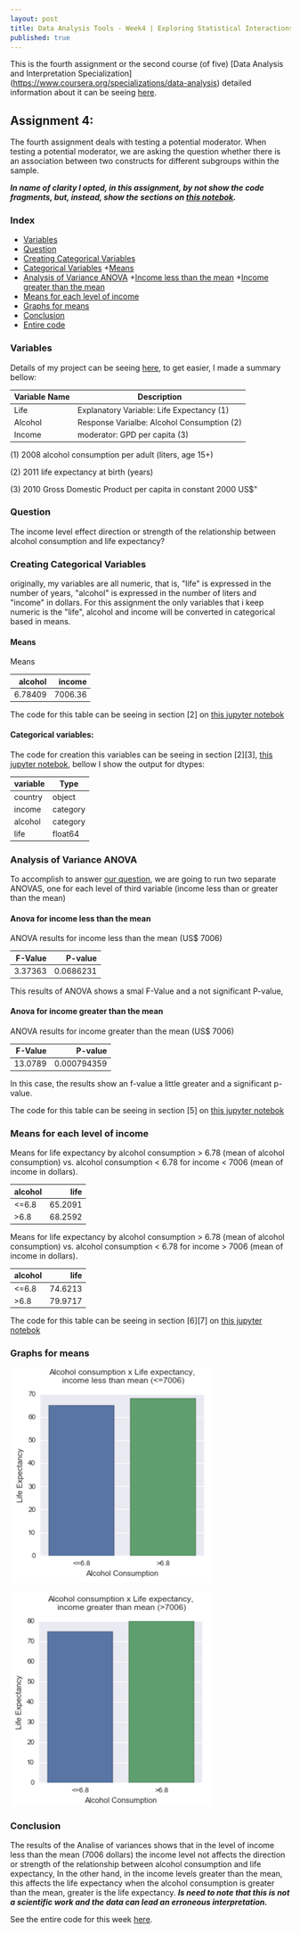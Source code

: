 ```yaml
---
layout: post
title: Data Analysis Tools - Week4 | Exploring Statistical Interactions
published: true
---
```


This is the fourth assignment or the second course (of five)
[Data Analysis and Interpretation Specialization]
(https://www.coursera.org/specializations/data-analysis)
detailed information about it can be seeing
[here](https://www.coursera.org/learn/data-visualization#).

## Assignment 4:
The fourth assignment deals with testing a potential moderator. When testing a
potential moderator, we are asking the question whether there is an association
between two constructs for different subgroups within the sample.

***In name of clarity I opted, in this assignment, by not show the code fragments, but, instead, show the sections on [this notebok](https://github.com/Sidon/Sidon.github.io/blob/master/_posts/tools-submitw3.ipynb).***

### Index
+ [Variables](#variables)
+ [Question](#question)
+ [Creating Categorical Variables](#Categorical)
+ [Categorical Variables](#Categorical)
  +[Means](#means)
+ [Analysis of Variance ANOVA](#anova)
  +[Income less than the mean](#anova2)
  +[Income greater than the mean](#anova3)
+ [Means for each level of income](#means2)
+ [Graphs for means](#graphs)
+ [Conclusion](#conclusion)
+ [Entire code](https://github.com/Sidon/Sidon.github.io/blob/master/_posts/tools-submitw3.ipynb)

### <a name = "variables"></a>Variables

Details of my project can be seeing
[here](https://sidon.github.io/data-visualization-week1/), to get easier,
I made a summary bellow:

|Variable Name|Description|
|-------------|-----------|
|Life         |Explanatory Variable: Life Expectancy (1)|
|Alcohol      |Response Varialbe: Alcohol Consumption (2)|
|Income      |moderator: GPD per capita (3)|

(1) 2008 alcohol consumption per adult (liters, age 15+)

(2) 2011 life expectancy at birth (years)

(3) 2010 Gross Domestic Product per capita in constant 2000 US$"

### <a name = "question"></a>Question
The income level effect direction or strength of the relationship between
alcohol consumption and life expectancy?

### <a name = "creating"></a>Creating Categorical Variables
originally, my variables are all numeric, that is, "life" is expressed in the number of years, "alcohol" is expressed in the number of liters and "income" in dollars. For this assignment the only variables that i keep
numeric is the "life", alcohol and income will be converted in categorical based in means.

#### <a name = "means"></a>Means

Means

|   alcohol |   income |
|----------:|---------:|
|   6.78409 |  7006.36 |

The code for this table can be seeing in section [2] on [this jupyter notebok](https://github.com/Sidon/Sidon.github.io/blob/master/_posts/tools-submitw4.ipynb)

####  <a name = "categorical"></a> Categorical variables:

The code for creation this variables can be seeing in section [2][3], [this jupyter notebok](https://github.com/Sidon/Sidon.github.io/blob/master/_posts/tools-submitw4.ipynb), bellow I show the output for dtypes:

|variable|Type|
|--------|----|
|country |object|
|income  |category|
|alcohol |category|
|life    |float64|

### <a name = "anova"></a>Analysis of Variance ANOVA

To accomplish to answer [our question](#question), we are going to run two
separate ANOVAS, one for each level of third variable (income less than or
greater than the mean)

#### <a name = "anova2"></a>Anova for income less than the mean

ANOVA results for income less than the mean (US$ 7006)

|   F-Value |   P-value |
|----------:|----------:|
|   3.37363 | 0.0686231 |

This results of ANOVA shows a smal F-Value and a not significant P-value,

#### <a name = "anova3"></a>Anova for income greater than the mean

ANOVA results for income greater than the mean (US$ 7006)

|   F-Value |     P-value |
|----------:|------------:|
|   13.0789 | 0.000794359 |

In this case, the results show an f-value a little greater and a significant p-value.

The code for this table can be seeing in section [5] on [this jupyter notebok](https://github.com/Sidon/Sidon.github.io/blob/master/_posts/tools-submitw4.ipynb)


### <a name = "means2"></a>Means for each level of income

Means for life expectancy by alcohol consumption > 6.78 (mean of alcohol consumption) vs. alcohol consumption < 6.78 for income <  7006 (mean of income in dollars).

| alcohol   |    life |
|:----------|--------:|
| <=6.8     | 65.2091 |
| >6.8      | 68.2592 |

Means for life expectancy by alcohol consumption > 6.78 (mean of alcohol consumption) vs. alcohol consumption < 6.78 for income >  7006 (mean of income in dollars).

| alcohol   |    life |
|:----------|--------:|
| <=6.8     | 74.6213 |
| >6.8      | 79.9717 |

The code for this table can be seeing in section [6][7] on [this jupyter notebok](https://github.com/Sidon/Sidon.github.io/blob/master/_posts/tools-submitw4.ipynb)

### <a name = "graphs"></a>Graphs for means

![means0](/images/mean_income0.png)

![means0](/images/mean_income1.png)

### <a name = "conclusion"></a>Conclusion

The results of the Analise of variances shows that in the level of income less than the mean (7006 dollars) the income level not affects the direction or strength of the relationship between alcohol consumption and life expectancy, In the other hand, in the income levels greater than the mean, this affects the life expectancy when the alcohol consumption is greater than the mean, greater is the life expectancy.
***Is need to note that this is not a scientific work and the data can lead an erroneous interpretation.***

See the entire code for this week  [here](https://github.com/Sidon/Sidon.github.io/blob/master/_posts/tools-submitw4.ipynb
  ).
